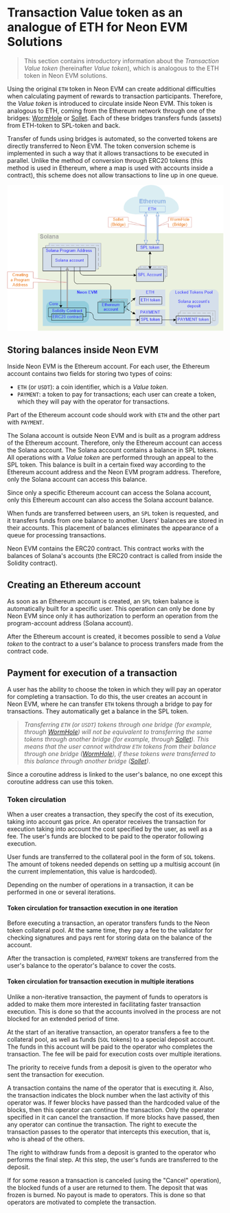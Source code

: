 # Transaction Value token as an analogue of ETH for Neon EVM Solutions

> This section contains introductory information about the *Transaction Value token* (hereinafter *Value token*), which is analogous to the ETH token in Neon EVM solutions.  

Using the original `ETH` token in Neon EVM can create additional difficulties when calculating payment of rewards to transaction participants. Therefore, the *Value token* is introduced to circulate inside Neon EVM. This token is analogous to ETH, coming from the Ethereum network through one of the bridges: [WormHole](https://solana.com/wormhole) or [Sollet](https://solana.com/ecosystem/sollet). Each of these bridges transfers funds (assets) from ETH-token to SPL-token and back.  

Transfer of funds using bridges is automated, so the converted tokens are directly transferred to Neon EVM. The token conversion scheme is implemented in such a way that it allows transactions to be executed in parallel. Unlike the method of conversion through ERC20 tokens (this method is used in Ethereum, where a map is used with accounts inside a contract), this scheme does not allow transactions to line up in one queue.  

<p align="center">

![](./testnet/images/value_token-1.png)  
</p>  

## Storing balances inside Neon EVM
Inside Neon EVM is the Ethereum account. For each user, the Ethereum account contains two fields for storing two types of coins:
  * `ETH` (or `USDT`): a coin identifier, which is a *Value token*.
  * `PAYMENT`: a token to pay for transactions; each user can create a token, which they will pay with the operator for transactions.

Part of the Ethereum account code should work with `ETH` and the other part with `PAYMENT`.  

The Solana account is outside Neon EVM and is built as a program address of the Ethereum account. Therefore, only the Ethereum account can access the Solana account. The Solana account contains a balance in SPL tokens. All operations with a *Value token* are performed through an appeal to the SPL token. This balance is built in a certain fixed way according to the Ethereum account address and the Neon EVM program address. Therefore, only the Solana account can access this balance.  

Since only a specific Ethereum account can access the Solana account, only this Ethereum account can also access the Solana account balance.  

When funds are transferred between users, an `SPL` token is requested, and it transfers funds from one balance to another. Users' balances are stored in their accounts. This placement of balances eliminates the appearance of a queue for processing transactions.

Neon EVM contains the ERC20 contract. This contract works with the balances of Solana's accounts (the ERC20 contract is called from inside the Solidity contract).

## Creating an Ethereum account
As soon as an Ethereum account is created, an `SPL` token balance is automatically built for a specific user. This operation can only be done by Neon EVM since only it has authorization to perform an operation from the program-account address (Solana account).  

After the Ethereum account is created, it becomes possible to send a *Value token* to the contract to a user's balance to process transfers made from the contract code.

## Payment for execution of a transaction

A user has the ability to choose the token in which they will pay an operator for completing a transaction.
To do this, the user creates an account in Neon EVM, where he can transfer `ETH` tokens through a bridge to pay for transactions. They automatically get a balance in the SPL token.  
> *Transferring `ETH` (or `USDT`) tokens through one bridge (for example, through [WormHole](https://solana.com/wormhole)) will not be equivalent to transferring the same tokens through another bridge (for example, through [Sollet](https://solana.com/ecosystem/sollet)). This means that the user cannot withdraw `ETH` tokens from their balance through one bridge ([WormHole](https://solana.com/wormhole)), if these tokens were transferred to this balance through another bridge ([Sollet](https://solana.com/ecosystem/sollet))*.  

Since a coroutine address is linked to the user's balance, no one except this coroutine address can use this token.

### Token circulation
When a user creates a transaction, they specify the cost of its execution, taking into account gas price. An operator receives the transaction for execution taking into account the cost specified by the user, as well as a fee. The user's funds are blocked to be paid to the operator following execution.  

User funds are transferred to the collateral pool in the form of `SOL` tokens. The amount of tokens needed depends on setting up a multisig account (in the current implementation, this value is hardcoded).  

Depending on the number of operations in a transaction, it can be performed in one or several iterations.

#### Token circulation for transaction execution in one iteration
Before executing a transaction, an operator transfers funds to the Neon token collateral pool. At the same time, they pay a fee to the validator for checking signatures and pays rent for storing data on the balance of the account.  

After the transaction is completed, `PAYMENT` tokens are transferred from the user's balance to the operator's balance to cover the costs.

#### Token circulation for transaction execution in multiple iterations
Unlike a non-iterative transaction, the payment of funds to operators is added to make them more interested in facilitating faster transaction execution. This is done so that the accounts involved in the process are not blocked for an extended period of time.  

At the start of an iterative transaction, an operator transfers a fee to the collateral pool, as well as funds (`SOL` tokens) to a special deposit account. The funds in this account will be paid to the operator who completes the transaction.  The fee will be paid for execution costs over multiple iterations.  

The priority to receive funds from a deposit is given to the operator who sent the transaction for execution.  

A transaction contains the name of the operator that is executing it. Also, the transaction indicates the block number when the last activity of this operator was. If fewer blocks have passed than the hardcoded value of the blocks, then this operator can continue the transaction. Only the operator specified in it can cancel the transaction. If more blocks have passed, then any operator can continue the transaction. The right to execute the transaction passes to the operator that intercepts this execution, that is, who is ahead of the others.  

The right to withdraw funds from a deposit is granted to the operator who performs the final step. At this step, the user's funds are transferred to the deposit.  

If for some reason a transaction is canceled (using the "Cancel" operation), the blocked funds of a user are returned to them. The deposit that was frozen is burned. No payout is made to operators. This is done so that operators are motivated to complete the transaction.  

